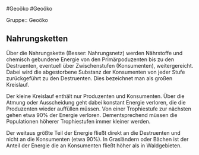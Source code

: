 #Geoöko #Geoöko 

Gruppe:: Geoöko

## Nahrungsketten

Über die Nahrungskette (Besser: Nahrungsnetz) werden Nährstoffe und chemisch gebundene Energie von den Primärpoduzenten bis zu den Destruenten, eventuell über Zwischenstufen (Konsumenten), weitergereicht. Dabei wird die abgestorbene Substanz der Konsumenten von jeder Stufe zurückgeführt zu den Destruenten. Dies bezeichnet man als großen Kreislauf. 

Der kleine Kreislauf enthält nur Produzenten und Konsumenten. Über die Atmung oder Ausscheidung geht dabei konstant Energie verloren, die die Produzenten wieder auffüllen müssen. Von einer Trophiestufe zur nächsten gehen etwa 90% der Energie verloren. Dementsprechend müssen die Populationen höherer Trophiestufen immer kleiner werden.

Der weitaus größte Teil der Energie fließt direkt an die Destruenten und nicht an die Konsumenten (etwa 90%). In Grasländern oder Bächen ist der Anteil der Energie die an Konsumenten fließt höher als in Waldgebieten.